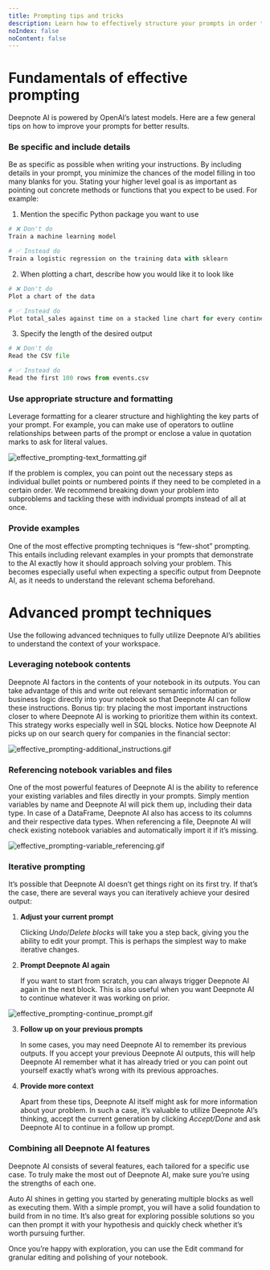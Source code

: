 ```yaml
---
title: Prompting tips and tricks
description: Learn how to effectively structure your prompts in order to get the most out of Deepnote AI and fully utilize its deep contextual awareness.
noIndex: false
noContent: false
---
```


# Fundamentals of effective prompting

Deepnote AI is powered by OpenAI’s latest models. Here are a few general tips on how to improve your prompts for better results.

### Be specific and include details

Be as specific as possible when writing your instructions. By including details in your prompt, you minimize the chances of the model filling in too many blanks for you. Stating your higher level goal is as important as pointing out concrete methods or functions that you expect to be used. For example:

1. Mention the specific Python package you want to use

```python
# ❌ Don't do
Train a machine learning model

# ✅ Instead do
Train a logistic regression on the training data with sklearn
```

2. When plotting a chart, describe how you would like it to look like

```python
# ❌ Don't do
Plot a chart of the data

# ✅ Instead do
Plot total_sales against time on a stacked line chart for every continent
```

3. Specify the length of the desired output

```python
# ❌ Don't do
Read the CSV file

# ✅ Instead do
Read the first 100 rows from events.csv
```

### Use appropriate structure and formatting

Leverage formatting for a clearer structure and highlighting the key parts of your prompt. For example, you can make use of operators to outline relationships between parts of the prompt or enclose a value in quotation marks to ask for literal values.

![effective_prompting-text_formatting.gif](https://media.graphassets.com/PhCOmOTNSdC8rp3QrIoV)

If the problem is complex, you can point out the necessary steps as individual bullet points or numbered points if they need to be completed in a certain order. We recommend breaking down your problem into subproblems and tackling these with individual prompts instead of all at once.

### Provide examples

One of the most effective prompting techniques is “few-shot” prompting. This entails including relevant examples in your prompts that demonstrate to the AI exactly how it should approach solving your problem. This becomes especially useful when expecting a specific output from Deepnote AI, as it needs to understand the relevant schema beforehand.

# Advanced prompt techniques

Use the following advanced techniques to fully utilize Deepnote AI’s abilities to understand the context of your workspace.

### Leveraging notebook contents

Deepnote AI factors in the contents of your notebook in its outputs. You can take advantage of this and write out relevant semantic information or business logic directly into your notebook so that Deepnote AI can follow these instructions. Bonus tip: try placing the most important instructions closer to where Deepnote AI is working to prioritize them within its context. This strategy works especially well in SQL blocks. Notice how Deepnote AI picks up on our search query for companies in the financial sector:

![effective_prompting-additional_instructions.gif](https://media.graphassets.com/AuuKD2GSLqUHyUKx4YHl)

### Referencing notebook variables and files

One of the most powerful features of Deepnote AI is the ability to reference your existing variables and files directly in your prompts. Simply mention variables by name and Deepnote AI will pick them up, including their data type. In case of a DataFrame, Deepnote AI also has access to its columns and their respective data types. When referencing a file, Deepnote AI will check existing notebook variables and automatically import it if it’s missing.

![effective_prompting-variable_referencing.gif](https://media.graphassets.com/7RxCHAc4S3edFX7vsbLw)

### Iterative prompting

It’s possible that Deepnote AI doesn’t get things right on its first try. If that’s the case, there are several ways you can iteratively achieve your desired output:

1. **Adjust your current prompt**

   Clicking _Undo_/_Delete blocks_ will take you a step back, giving you the ability to edit your prompt. This is perhaps the simplest way to make iterative changes.

2. **Prompt Deepnote AI again**

   If you want to start from scratch, you can always trigger Deepnote AI again in the next block. This is also useful when you want Deepnote AI to continue whatever it was working on prior.

![effective_prompting-continue_prompt.gif](https://media.graphassets.com/CwpNQV74SiDzV6whpMD7)

3. **Follow up on your previous prompts**

   In some cases, you may need Deepnote AI to remember its previous outputs. If you accept your previous Deepnote AI outputs, this will help Deepnote AI remember what it has already tried or you can point out yourself exactly what’s wrong with its previous approaches.

4. **Provide more context**

   Apart from these tips, Deepnote AI itself might ask for more information about your problem. In such a case, it’s valuable to utilize Deepnote AI’s thinking, accept the current generation by clicking _Accept/Done_ and ask Deepnote AI to continue in a follow up prompt.

### Combining all Deepnote AI features

Deepnote AI consists of several features, each tailored for a specific use case. To truly make the most out of Deepnote AI, make sure you’re using the strengths of each one.

Auto AI shines in getting you started by generating multiple blocks as well as executing them. With a simple prompt, you will have a solid foundation to build from in no time. It’s also great for exploring possible solutions so you can then prompt it with your hypothesis and quickly check whether it’s worth pursuing further.

Once you’re happy with exploration, you can use the Edit command for granular editing and polishing of your notebook.
